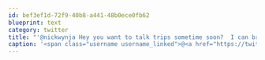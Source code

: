 ```yaml
---
id: bef3ef1d-72f9-40b8-a441-48b0ece0fb62
blueprint: text
category: twitter
title: "'@nickwynja Hey you want to talk trips sometime soon?  I can bring out my map and guide book stash."
caption: '<span class="username username_linked">@<a href="https://twitter.com/nickwynja" title="Nick Wynja">nickwynja</a></span> Hey you want to talk trips sometime soon?  I can bring out my map and guide book stash.'
---
```


